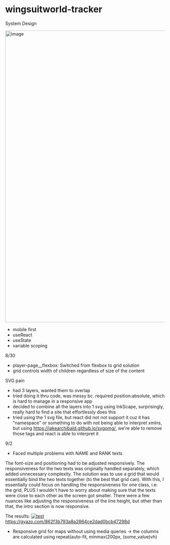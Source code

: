 # wingsuitworld-tracker

System Design

<img width="919" alt="image" src="https://github.com/reddesignsguy/wingsuitworld-tracker/assets/49921782/6f2d50d7-8df9-438e-bb3c-8c38180049be">

- mobile first
- useReact
- useState
- variable scoping

8/30 

- player-page__flexbox:
Switched from flexbox to grid solution
- grid controls width of children regardless of size of the content

SVG pain
- had 3 layers, wanted them to overlap
- tried doing it thru code, was messy bc. required position:absolute, which is hard to manage in a responsive app
- decided to combine all the layers into 1 svg using InkScape, surprisingly, really hard to find a site that effortlessly does this
- tried using the 1 svg file, but react did not not support it cuz it has "namespace" or something to do with not being able to interpret xmlns, but using https://jakearchibald.github.io/svgomg/, we're able to remove those tags and react is able to interpret it

9/2 
- Faced multiple problems with NAME and RANK texts

The font-size and positioning had to be adjusted responsively. The responsiveness for the two texts was originally handled separately, which added unnecessary complexity. The solution was to use a grid that would essentially bind the two texts together (to the best that grid can). With this, I essentially could focus on handling the responsiveness for one class, i.e: the grid, PLUS I wouldn't have to worry about making sure that the texts were close to each other as the screen got smaller. There were a few nuances like adjusting the responsiveness of the line height, but other than that, the intro section is now responsive.

The results:
[![test](https://gyazo.com/862f3b793a8a2864ce2dad0bcb47298d.gif)](https://gyazo.com/862f3b793a8a2864ce2dad0bcb47298d) 
https://gyazo.com/862f3b793a8a2864ce2dad0bcb47298d

-  Responsive grid for maps without using media queries -> the columns are calculated using repeat(auto-fit, minmax(200px, (some_value)vh)
